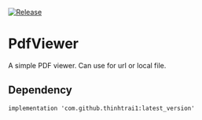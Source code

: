 [![Release](https://jitpack.io/v/thinhtrai1/PDF.svg)](https://jitpack.io/#thinhtrai1/PDF)
# PdfViewer
A simple PDF viewer. Can use for url or local file.

## Dependency
```
implementation 'com.github.thinhtrai1:latest_version'
